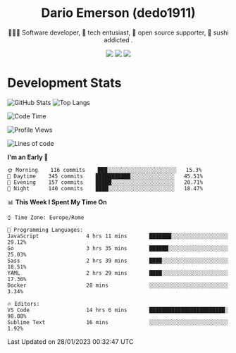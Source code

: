<div align="center">
  
# Dario Emerson (dedo1911)
👨🏼‍💻 Software developer, 🔧 tech entusiast, 🙌 open source supporter, 🍣 sushi addicted .

[![](https://img.shields.io/badge/-Linkedin-informational?style=for-the-badge&logo=linkedin&logoColor=white&color=2867B2)](http://linkedin.com/in/dedo1911)
[![](https://img.shields.io/badge/-Telegram-informational?style=for-the-badge&logo=telegram&logoColor=white&color=0088cc)](https://t.me/dedo1911)
[![](https://img.shields.io/badge/-Facebook-informational?style=for-the-badge&logo=facebook&logoColor=white&color=3b5998)](https://fb.com/dedo1911)

</div>

# Development Stats

![GitHub Stats](https://github-readme-stats.vercel.app/api?username=dedo1911&hide=&count_private=true&title_color=84cc16&text_color=ffffff&icon_color=84cc16&bg_color=1c1917&hide_border=true&border_radius=0&show_icons=true)
![Top Langs](https://github-readme-stats.vercel.app/api/top-langs/?username=dedo1911&theme=chartreuse-dark&layout=compact)

<!--START_SECTION:waka-->
![Code Time](http://img.shields.io/badge/Code%20Time-1%2C214%20hrs%2044%20mins-blue)

![Profile Views](http://img.shields.io/badge/Profile%20Views-0-blue)

![Lines of code](https://img.shields.io/badge/From%20Hello%20World%20I%27ve%20Written-52%20Thousand%20lines%20of%20code-blue)

**I'm an Early 🐤** 

```text
🌞 Morning    116 commits    ███░░░░░░░░░░░░░░░░░░░░░░   15.3% 
🌆 Daytime    345 commits    ███████████░░░░░░░░░░░░░░   45.51% 
🌃 Evening    157 commits    █████░░░░░░░░░░░░░░░░░░░░   20.71% 
🌙 Night      140 commits    ████░░░░░░░░░░░░░░░░░░░░░   18.47%

```


📊 **This Week I Spent My Time On** 

```text
⌚︎ Time Zone: Europe/Rome

💬 Programming Languages: 
JavaScript               4 hrs 11 mins       ███████░░░░░░░░░░░░░░░░░░   29.12% 
Go                       3 hrs 35 mins       ██████░░░░░░░░░░░░░░░░░░░   25.03% 
Sass                     2 hrs 39 mins       ████░░░░░░░░░░░░░░░░░░░░░   18.51% 
YAML                     2 hrs 29 mins       ████░░░░░░░░░░░░░░░░░░░░░   17.36% 
Docker                   28 mins             ░░░░░░░░░░░░░░░░░░░░░░░░░   3.34%

🔥 Editors: 
VS Code                  14 hrs 6 mins       ████████████████████████░   98.08% 
Sublime Text             16 mins             ░░░░░░░░░░░░░░░░░░░░░░░░░   1.92%

```


 Last Updated on 28/01/2023 00:32:47 UTC
<!--END_SECTION:waka-->

<!--
**dedo1911/dedo1911** is a ✨ _special_ ✨ repository because its `README.md` (this file) appears on your GitHub profile.

Here are some ideas to get you started:

- 🔭 I’m currently working on ...
- 🌱 I’m currently learning ...
- 👯 I’m looking to collaborate on ...
- 🤔 I’m looking for help with ...
- 💬 Ask me about ...
- 📫 How to reach me: ...
- 😄 Pronouns: ...
- ⚡ Fun fact: ...
-->
